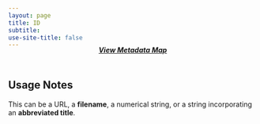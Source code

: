```yaml
---
layout: page
title: ID
subtitle:  
use-site-title: false
---
```


<h4 style="text-align:center;font-style:italic;margin-top:-20px;margin-bottom:50px;"><a href="../../maps/id">View Metadata Map</a></h4>

## Usage Notes

This can be a URL, a **filename**, a numerical string, or a string
incorporating an **abbreviated title**.
